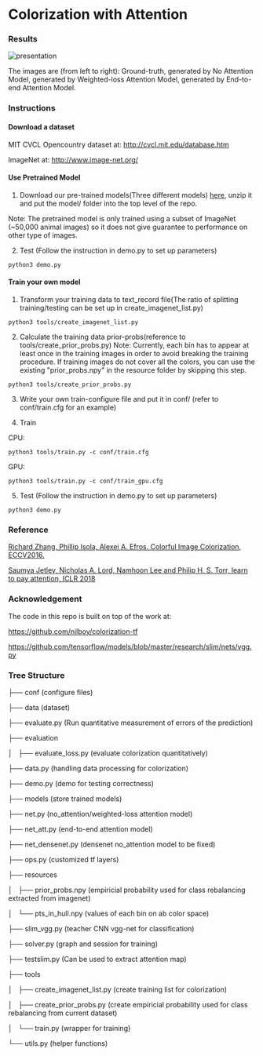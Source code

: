 # Colorization with Attention

### Results
![presentation](https://github.com/w4995-dl-colorization/Colorization-with-Attention/blob/master/images/results.jpg)

The images are (from left to right): Ground-truth, generated by No Attention Model, generated by Weighted-loss Attention Model, generated by End-to-end Attention Model.

### Instructions

#### Download a dataset

MIT CVCL Opencountry dataset at: http://cvcl.mit.edu/database.htm

ImageNet at: http://www.image-net.org/

#### Use Pretrained Model 
1. Download our pre-trained models(Three different models) [here](https://drive.google.com/file/d/1yI0vt6dv_xVKFKWX2-p609sNfPmABrV8/view?usp=sharing), unzip it and put the model/ folder into the top level of the repo.

Note: The pretrained model is only trained using a subset of ImageNet (~50,000 animal images) so it
does not give guarantee to performance on other type of images.

2. Test (Follow the instruction in demo.py to set up parameters)

```
python3 demo.py
```

#### Train your own model

1. Transform your training data to text_record file(The ratio of splitting training/testing can be set up in create_imagenet_list.py)
```
python3 tools/create_imagenet_list.py
```

2. Calculate the training data prior-probs(reference to tools/create_prior_probs.py)
Note: Currently, each bin has to appear at least once in the training images in order to avoid breaking the training procedure. If training images do not cover all the colors, you can use
the existing "prior_probs.npy" in the resource folder by skipping this step.
```
python3 tools/create_prior_probs.py
```

3. Write your own train-configure file and put it in conf/ (refer to conf/train.cfg for an example)

4. Train

CPU:

```
python3 tools/train.py -c conf/train.cfg
```

GPU:
```
python3 tools/train.py -c conf/train_gpu.cfg
```

5. Test (Follow the instruction in demo.py to set up parameters)

```
python3 demo.py
```

### Reference
[Richard Zhang, Phillip Isola, Alexei A. Efros. Colorful Image Colorization, ECCV2016.](https://arxiv.org/abs/1603.08511)

[Saumya Jetley, Nicholas A. Lord, Namhoon Lee and Philip H. S. Torr, learn to pay attention, ICLR 2018](https://arxiv.org/abs/1804.02391)

### Acknowledgement
The code in this repo is built on top of the work at:

https://github.com/nilboy/colorization-tf

https://github.com/tensorflow/models/blob/master/research/slim/nets/vgg.py

### Tree Structure
├── conf            (configure files)

├── data            (dataset)

├── evaluate.py     (Run quantitative measurement of errors of the prediction)

├── evaluation

│   ├── evaluate_loss.py (evaluate colorization quantitatively)

├── data.py         (handling data processing for colorization)

├── demo.py         (demo for testing correctness)

├── models          (store trained models)

├── net.py          (no_attention/weighted-loss attention model)

├── net_att.py      (end-to-end attention model)

├── net_densenet.py (densenet no_attention model to be fixed)

├── ops.py          (customized tf layers)

├── resources       

│   ├── prior_probs.npy (empiricial probability used for class rebalancing extracted from imagenet)

│   └── pts_in_hull.npy (values of each bin on ab color space)

├── slim_vgg.py         (teacher CNN vgg-net for classification)

├── solver.py           (graph and session for training)

├── testslim.py         (Can be used to extract attention map)

├── tools

│   ├── create_imagenet_list.py (create training list for colorization)

│   ├── create_prior_probs.py   (create empiricial probability used for class rebalancing from current dataset)

│   └── train.py                (wrapper for training)

└── utils.py                    (helper functions)


